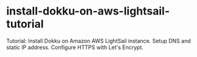 # install-dokku-on-aws-lightsail-tutorial
Tutorial: Install Dokku on Amazon AWS LightSail instance. Setup DNS and static IP address. Configure HTTPS with Let's Encrypt.
